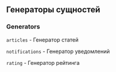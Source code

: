## Генераторы сущностей

### Generators

`articles` - Генератор статей

`notifications` - Генератор уведомлений

`rating` - Генератор рейтинга
